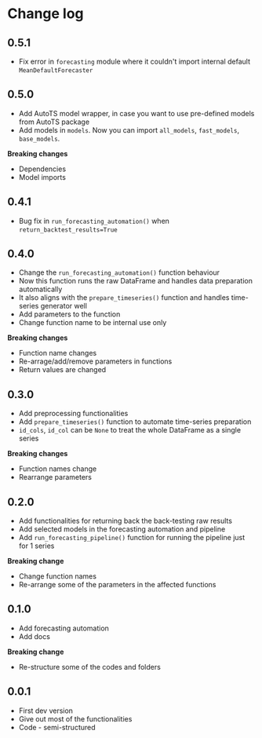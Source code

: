 # Change log

## 0.5.1
* Fix error in `forecasting` module where it couldn't import internal default `MeanDefaultForecaster`

## 0.5.0
* Add AutoTS model wrapper, in case you want to use pre-defined models from AutoTS package
* Add models in `models`. Now you can import `all_models`, `fast_models`, `base_models`.

**Breaking changes**

* Dependencies
* Model imports

## 0.4.1
* Bug fix in `run_forecasting_automation()` when `return_backtest_results=True`

## 0.4.0
* Change the `run_forecasting_automation()` function behaviour
* Now this function runs the raw DataFrame and handles data preparation automatically
* It also aligns with the `prepare_timeseries()` function and handles time-series generator well
* Add parameters to the function
* Change function name to be internal use only

**Breaking changes**

* Function name changes
* Re-arrage/add/remove parameters in functions
* Return values are changed

## 0.3.0
* Add preprocessing functionalities
* Add `prepare_timeseries()` function to automate time-series preparation
* `id_cols`, `id_col` can be `None` to treat the whole DataFrame as a single series

**Breaking changes**

* Function names change
* Rearrange parameters

## 0.2.0
* Add functionalities for returning back the back-testing raw results
* Add selected models in the forecasting automation and pipeline
* Add `run_forecasting_pipeline()` function for running the pipeline just for 1 series

**Breaking change**

* Change function names
* Re-arrange some of the parameters in the affected functions

## 0.1.0
* Add forecasting automation
* Add docs

**Breaking change**

* Re-structure some of the codes and folders

## 0.0.1
* First dev version
* Give out most of the functionalities
* Code - semi-structured